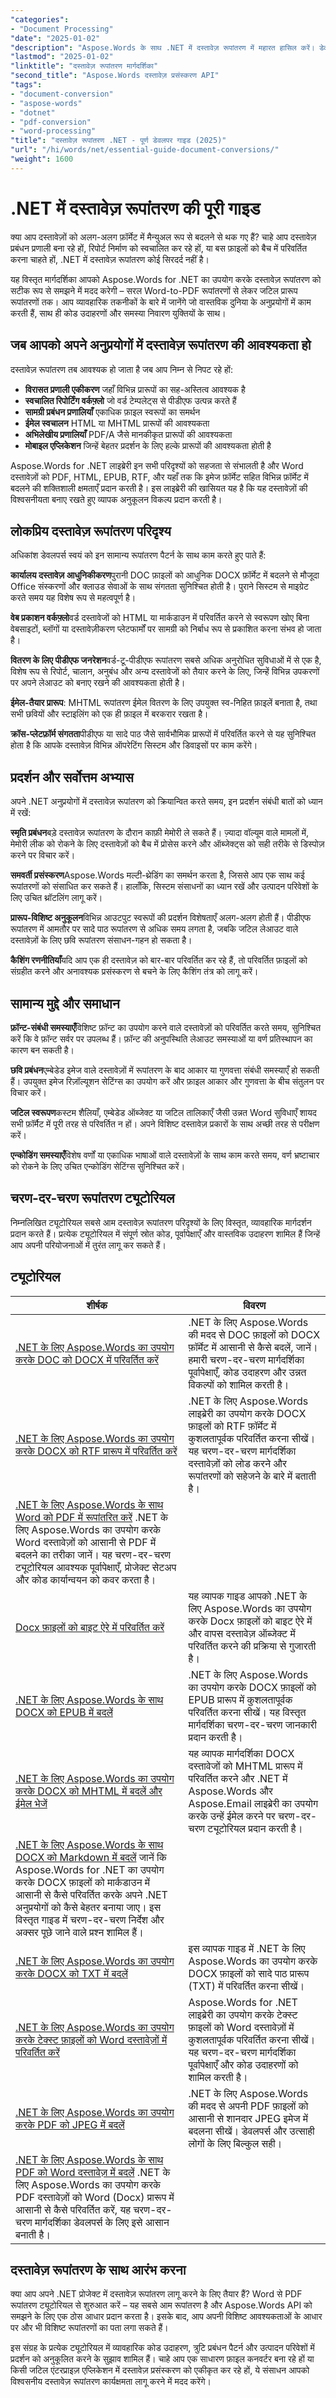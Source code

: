 ```yaml
---
"categories":
- "Document Processing"
"date": "2025-01-02"
"description": "Aspose.Words के साथ .NET में दस्तावेज़ रूपांतरण में महारत हासिल करें। डेवलपर्स के लिए चरण-दर-चरण ट्यूटोरियल और व्यावहारिक उदाहरणों के साथ Word को PDF, DOCX को HTML, आदि में बदलें।"
"lastmod": "2025-01-02"
"linktitle": "दस्तावेज़ रूपांतरण मार्गदर्शिका"
"second_title": "Aspose.Words दस्तावेज़ प्रसंस्करण API"
"tags":
- "document-conversion"
- "aspose-words"
- "dotnet"
- "pdf-conversion"
- "word-processing"
"title": "दस्तावेज़ रूपांतरण .NET - पूर्ण डेवलपर गाइड (2025)"
"url": "/hi/words/net/essential-guide-document-conversions/"
"weight": 1600
---
```


# .NET में दस्तावेज़ रूपांतरण की पूरी गाइड

क्या आप दस्तावेज़ों को अलग-अलग फ़ॉर्मेट में मैन्युअल रूप से बदलने से थक गए हैं? चाहे आप दस्तावेज़ प्रबंधन प्रणाली बना रहे हों, रिपोर्ट निर्माण को स्वचालित कर रहे हों, या बस फ़ाइलों को बैच में परिवर्तित करना चाहते हों, .NET में दस्तावेज़ रूपांतरण कोई सिरदर्द नहीं है।

यह विस्तृत मार्गदर्शिका आपको Aspose.Words for .NET का उपयोग करके दस्तावेज़ रूपांतरण को सटीक रूप से समझने में मदद करेगी – सरल Word-to-PDF रूपांतरणों से लेकर जटिल प्रारूप रूपांतरणों तक। आप व्यावहारिक तकनीकों के बारे में जानेंगे जो वास्तविक दुनिया के अनुप्रयोगों में काम करती हैं, साथ ही कोड उदाहरणों और समस्या निवारण युक्तियों के साथ।

## जब आपको अपने अनुप्रयोगों में दस्तावेज़ रूपांतरण की आवश्यकता हो

दस्तावेज़ रूपांतरण तब आवश्यक हो जाता है जब आप निम्न से निपट रहे हों:

- **विरासत प्रणाली एकीकरण** जहाँ विभिन्न प्रारूपों का सह-अस्तित्व आवश्यक है
- **स्वचालित रिपोर्टिंग वर्कफ़्लो** जो वर्ड टेम्पलेट्स से पीडीएफ उत्पन्न करते हैं  
- **सामग्री प्रबंधन प्रणालियाँ** एकाधिक फ़ाइल स्वरूपों का समर्थन
- **ईमेल स्वचालन** HTML या MHTML प्रारूपों की आवश्यकता
- **अभिलेखीय प्रणालियाँ** PDF/A जैसे मानकीकृत प्रारूपों की आवश्यकता
- **मोबाइल एप्लिकेशन** जिन्हें बेहतर प्रदर्शन के लिए हल्के प्रारूपों की आवश्यकता होती है

Aspose.Words for .NET लाइब्रेरी इन सभी परिदृश्यों को सहजता से संभालती है और Word दस्तावेज़ों को PDF, HTML, EPUB, RTF, और यहाँ तक कि इमेज फ़ॉर्मेट सहित विभिन्न फ़ॉर्मेट में बदलने की शक्तिशाली क्षमताएँ प्रदान करती है। इस लाइब्रेरी की खासियत यह है कि यह दस्तावेज़ों की विश्वसनीयता बनाए रखते हुए व्यापक अनुकूलन विकल्प प्रदान करती है।

## लोकप्रिय दस्तावेज़ रूपांतरण परिदृश्य

अधिकांश डेवलपर्स स्वयं को इन सामान्य रूपांतरण पैटर्न के साथ काम करते हुए पाते हैं:

**कार्यालय दस्तावेज़ आधुनिकीकरण**पुरानी DOC फ़ाइलों को आधुनिक DOCX फ़ॉर्मेट में बदलने से मौजूदा Office संस्करणों और क्लाउड सेवाओं के साथ संगतता सुनिश्चित होती है। पुराने सिस्टम से माइग्रेट करते समय यह विशेष रूप से महत्वपूर्ण है।

**वेब प्रकाशन वर्कफ़्लो**वर्ड दस्तावेजों को HTML या मार्कडाउन में परिवर्तित करने से स्वरूपण खोए बिना वेबसाइटों, ब्लॉगों या दस्तावेज़ीकरण प्लेटफार्मों पर सामग्री को निर्बाध रूप से प्रकाशित करना संभव हो जाता है।

**वितरण के लिए पीडीएफ जनरेशन**वर्ड-टू-पीडीएफ रूपांतरण सबसे अधिक अनुरोधित सुविधाओं में से एक है, विशेष रूप से रिपोर्ट, चालान, अनुबंध और अन्य दस्तावेजों को तैयार करने के लिए, जिन्हें विभिन्न उपकरणों पर अपने लेआउट को बनाए रखने की आवश्यकता होती है।

**ईमेल-तैयार प्रारूप**: MHTML रूपांतरण ईमेल वितरण के लिए उपयुक्त स्व-निहित फ़ाइलें बनाता है, तथा सभी छवियों और स्टाइलिंग को एक ही फ़ाइल में बरकरार रखता है।

**क्रॉस-प्लेटफ़ॉर्म संगतता**पीडीएफ या सादे पाठ जैसे सार्वभौमिक प्रारूपों में परिवर्तित करने से यह सुनिश्चित होता है कि आपके दस्तावेज़ विभिन्न ऑपरेटिंग सिस्टम और डिवाइसों पर काम करेंगे।

## प्रदर्शन और सर्वोत्तम अभ्यास

अपने .NET अनुप्रयोगों में दस्तावेज़ रूपांतरण को क्रियान्वित करते समय, इन प्रदर्शन संबंधी बातों को ध्यान में रखें:

**स्मृति प्रबंधन**बड़े दस्तावेज़ रूपांतरण के दौरान काफ़ी मेमोरी ले सकते हैं। ज़्यादा वॉल्यूम वाले मामलों में, मेमोरी लीक को रोकने के लिए दस्तावेज़ों को बैच में प्रोसेस करने और ऑब्जेक्ट्स को सही तरीके से डिस्पोज़ करने पर विचार करें।

**समवर्ती प्रसंस्करण**Aspose.Words मल्टी-थ्रेडिंग का समर्थन करता है, जिससे आप एक साथ कई रूपांतरणों को संसाधित कर सकते हैं। हालाँकि, सिस्टम संसाधनों का ध्यान रखें और उत्पादन परिवेशों के लिए उचित थ्रॉटलिंग लागू करें।

**प्रारूप-विशिष्ट अनुकूलन**विभिन्न आउटपुट स्वरूपों की प्रदर्शन विशेषताएँ अलग-अलग होती हैं। पीडीएफ रूपांतरण में आमतौर पर सादे पाठ रूपांतरण से अधिक समय लगता है, जबकि जटिल लेआउट वाले दस्तावेज़ों के लिए छवि रूपांतरण संसाधन-गहन हो सकता है।

**कैशिंग रणनीतियाँ**यदि आप एक ही दस्तावेज़ को बार-बार परिवर्तित कर रहे हैं, तो परिवर्तित फ़ाइलों को संग्रहीत करने और अनावश्यक प्रसंस्करण से बचने के लिए कैशिंग तंत्र को लागू करें।

## सामान्य मुद्दे और समाधान

**फ़ॉन्ट-संबंधी समस्याएँ**विशिष्ट फ़ॉन्ट का उपयोग करने वाले दस्तावेज़ों को परिवर्तित करते समय, सुनिश्चित करें कि वे फ़ॉन्ट सर्वर पर उपलब्ध हैं। फ़ॉन्ट की अनुपस्थिति लेआउट समस्याओं या वर्ण प्रतिस्थापन का कारण बन सकती है।

**छवि प्रबंधन**एम्बेडेड इमेज वाले दस्तावेज़ों में रूपांतरण के बाद आकार या गुणवत्ता संबंधी समस्याएँ हो सकती हैं। उपयुक्त इमेज रिज़ॉल्यूशन सेटिंग्स का उपयोग करें और फ़ाइल आकार और गुणवत्ता के बीच संतुलन पर विचार करें।

**जटिल स्वरूपण**कस्टम शैलियाँ, एम्बेडेड ऑब्जेक्ट या जटिल तालिकाएँ जैसी उन्नत Word सुविधाएँ शायद सभी फ़ॉर्मैट में पूरी तरह से परिवर्तित न हों। अपने विशिष्ट दस्तावेज़ प्रकारों के साथ अच्छी तरह से परीक्षण करें।

**एन्कोडिंग समस्याएँ**विशेष वर्णों या एकाधिक भाषाओं वाले दस्तावेज़ों के साथ काम करते समय, वर्ण भ्रष्टाचार को रोकने के लिए उचित एन्कोडिंग सेटिंग्स सुनिश्चित करें।

## चरण-दर-चरण रूपांतरण ट्यूटोरियल

निम्नलिखित ट्यूटोरियल सबसे आम दस्तावेज़ रूपांतरण परिदृश्यों के लिए विस्तृत, व्यावहारिक मार्गदर्शन प्रदान करते हैं। प्रत्येक ट्यूटोरियल में संपूर्ण स्रोत कोड, पूर्वापेक्षाएँ और वास्तविक उदाहरण शामिल हैं जिन्हें आप अपनी परियोजनाओं में तुरंत लागू कर सकते हैं।

## ट्यूटोरियल
| शीर्षक | विवरण |
| --- | --- |
| [.NET के लिए Aspose.Words का उपयोग करके DOC को DOCX में परिवर्तित करें](./convert-doc-to-docx/) | .NET के लिए Aspose.Words की मदद से DOC फ़ाइलों को DOCX फ़ॉर्मेट में आसानी से कैसे बदलें, जानें। हमारी चरण-दर-चरण मार्गदर्शिका पूर्वापेक्षाएँ, कोड उदाहरण और उन्नत विकल्पों को शामिल करती है। |
| [.NET के लिए Aspose.Words का उपयोग करके DOCX को RTF प्रारूप में परिवर्तित करें](./convert-docx-to-rtf/) | .NET के लिए Aspose.Words लाइब्रेरी का उपयोग करके DOCX फ़ाइलों को RTF फ़ॉर्मेट में कुशलतापूर्वक परिवर्तित करना सीखें। यह चरण-दर-चरण मार्गदर्शिका दस्तावेज़ों को लोड करने और रूपांतरणों को सहेजने के बारे में बताती है। |  
| [.NET के लिए Aspose.Words के साथ Word को PDF में रूपांतरित करें](./convert-word-to-pdf/) .NET के लिए Aspose.Words का उपयोग करके Word दस्तावेज़ों को आसानी से PDF में बदलने का तरीका जानें। यह चरण-दर-चरण ट्यूटोरियल आवश्यक पूर्वापेक्षाएँ, प्रोजेक्ट सेटअप और कोड कार्यान्वयन को कवर करता है। | 
| [Docx फ़ाइलों को बाइट ऐरे में परिवर्तित करें](./convert-docx-to-byte-arrays/) | यह व्यापक गाइड आपको .NET के लिए Aspose.Words का उपयोग करके Docx फ़ाइलों को बाइट ऐरे में और वापस दस्तावेज़ ऑब्जेक्ट में परिवर्तित करने की प्रक्रिया से गुजारती है। |  
| [.NET के लिए Aspose.Words के साथ DOCX को EPUB में बदलें](./convert-docx-to-epub/) | .NET के लिए Aspose.Words का उपयोग करके DOCX फ़ाइलों को EPUB प्रारूप में कुशलतापूर्वक परिवर्तित करना सीखें। यह विस्तृत मार्गदर्शिका चरण-दर-चरण जानकारी प्रदान करती है। |
| [.NET के लिए Aspose.Words का उपयोग करके DOCX को MHTML में बदलें और ईमेल भेजें](./convert-docx-to-mhtml-send-email/) | यह व्यापक मार्गदर्शिका DOCX दस्तावेजों को MHTML प्रारूप में परिवर्तित करने और .NET में Aspose.Words और Aspose.Email लाइब्रेरी का उपयोग करके उन्हें ईमेल करने पर चरण-दर-चरण ट्यूटोरियल प्रदान करती है। |
| [.NET के लिए Aspose.Words के साथ DOCX को Markdown में बदलें](./convert-docx-to-markdown/) जानें कि Aspose.Words for .NET का उपयोग करके DOCX फ़ाइलों को मार्कडाउन में आसानी से कैसे परिवर्तित करके अपने .NET अनुप्रयोगों को कैसे बेहतर बनाया जाए। इस विस्तृत गाइड में चरण-दर-चरण निर्देश और अक्सर पूछे जाने वाले प्रश्न शामिल हैं। |
| [.NET के लिए Aspose.Words का उपयोग करके DOCX को TXT में बदलें](./convert-docx-to-txt/) | इस व्यापक गाइड में .NET के लिए Aspose.Words का उपयोग करके DOCX फ़ाइलों को सादे पाठ प्रारूप (TXT) में परिवर्तित करना सीखें। |
| [.NET के लिए Aspose.Words का उपयोग करके टेक्स्ट फ़ाइलों को Word दस्तावेज़ों में परिवर्तित करें](./convert-text-files-to-word-documents/) | Aspose.Words for .NET लाइब्रेरी का उपयोग करके टेक्स्ट फ़ाइलों को Word दस्तावेज़ों में कुशलतापूर्वक परिवर्तित करना सीखें। यह चरण-दर-चरण मार्गदर्शिका पूर्वापेक्षाएँ और कोड उदाहरणों को शामिल करती है। | 
| [.NET के लिए Aspose.Words का उपयोग करके PDF को JPEG में बदलें](./convert-pdf-to-jpeg/) | .NET के लिए Aspose.Words की मदद से अपनी PDF फ़ाइलों को आसानी से शानदार JPEG इमेज में बदलना सीखें। डेवलपर्स और उत्साही लोगों के लिए बिल्कुल सही। |
| [.NET के लिए Aspose.Words के साथ PDF को Word दस्तावेज़ में बदलें](./convert-pdf-to-word/) .NET के लिए Aspose.Words का उपयोग करके PDF दस्तावेज़ों को Word (Docx) प्रारूप में आसानी से कैसे परिवर्तित करें, यह चरण-दर-चरण मार्गदर्शिका डेवलपर्स के लिए इसे आसान बनाती है। |

## दस्तावेज़ रूपांतरण के साथ आरंभ करना

क्या आप अपने .NET प्रोजेक्ट में दस्तावेज़ रूपांतरण लागू करने के लिए तैयार हैं? Word से PDF रूपांतरण ट्यूटोरियल से शुरुआत करें – यह सबसे आम रूपांतरण है और Aspose.Words API को समझने के लिए एक ठोस आधार प्रदान करता है। इसके बाद, आप अपनी विशिष्ट आवश्यकताओं के आधार पर और भी विशिष्ट रूपांतरणों का पता लगा सकते हैं।

इस संग्रह के प्रत्येक ट्यूटोरियल में व्यावहारिक कोड उदाहरण, त्रुटि प्रबंधन पैटर्न और उत्पादन परिवेशों में प्रदर्शन को अनुकूलित करने के सुझाव शामिल हैं। चाहे आप एक साधारण फ़ाइल कनवर्टर बना रहे हों या किसी जटिल एंटरप्राइज़ एप्लिकेशन में दस्तावेज़ प्रसंस्करण को एकीकृत कर रहे हों, ये संसाधन आपको विश्वसनीय दस्तावेज़ रूपांतरण कार्यक्षमता लागू करने में मदद करेंगे।